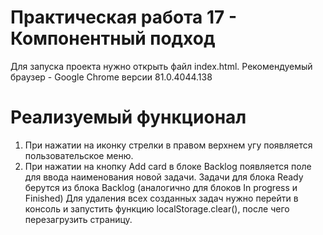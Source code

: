 # Практическая работа 17 - Компонентный подход

Для запуска проекта нужно открыть файл index.html.
Рекомендуемый браузер - Google Chrome версии 81.0.4044.138 

# Реализуемый функционал

1. При нажатии на иконку стрелки в правом верхнем угу появляется пользовательское меню.
2. При нажатии на кнопку Add card в блоке Backlog появляется поле для ввода наименования новой задачи. Задачи для блока Ready берутся из блока Backlog (аналогично для блоков In progress и Finished)
Для удаления всех созданных задач нужно перейти в консоль и запустить функцию localStorage.clear(), после чего перезагрузить страницу.

